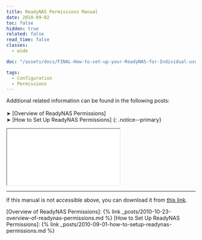 ```yaml
---
title: ReadyNAS Permissions Manual
date: 2010-09-02
toc: false
hidden: true
related: false
read_time: false
classes:
  - wide

doc: "/assets/docs/FINAL-How-to-set-up-your-ReadyNAS-for-Individual-user-based-control-over-shares.pdf"

tags:
  - Configuration
  - Permissions
---
```


Additional related information can be found in the following posts:<br/><br/>
➤ [Overview of ReadyNAS Permissions]  
➤ [How to Set Up ReadyNAS Permissions]
{: .notice--primary}

<div class="iframe-container iframe-container-letter">
  <iframe src="/pdf/web/viewer.html?file={{page.doc}}"></iframe>
</div>

----

If this manual is not accessible above, you can download it from [this link]({{page.doc}}). 


[Overview of ReadyNAS Permissions]:   {% link _posts/2010-10-23-overview-of-readynas-permissions.md %}
[How to Set Up ReadyNAS Permissions]: {% link _posts/2010-09-01-how-to-setup-readynas-permissions.md %}
